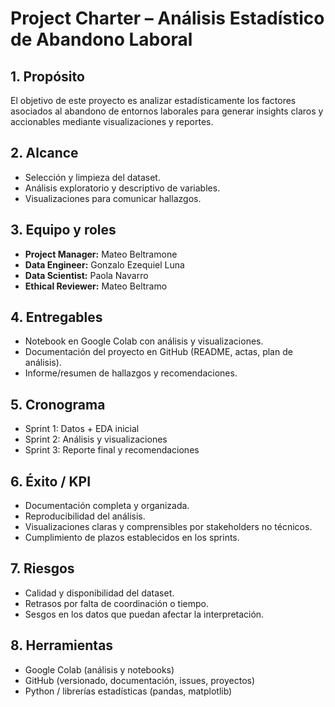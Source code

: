 # Project Charter – Análisis Estadístico de Abandono Laboral

## 1. Propósito
El objetivo de este proyecto es analizar estadísticamente los factores asociados al abandono de entornos laborales para generar insights claros y accionables mediante visualizaciones y reportes.

## 2. Alcance
- Selección y limpieza del dataset.  
- Análisis exploratorio y descriptivo de variables.
- Visualizaciones para comunicar hallazgos.

## 3. Equipo y roles
- **Project Manager:** Mateo Beltramone  
- **Data Engineer:** Gonzalo Ezequiel Luna  
- **Data Scientist:** Paola Navarro  
- **Ethical Reviewer:** Mateo Beltramo  

## 4. Entregables
- Notebook en Google Colab con análisis y visualizaciones.  
- Documentación del proyecto en GitHub (README, actas, plan de análisis).  
- Informe/resumen de hallazgos y recomendaciones.  

## 5. Cronograma
- Sprint 1: Datos + EDA inicial
- Sprint 2: Análisis y visualizaciones
- Sprint 3: Reporte final y recomendaciones

## 6. Éxito / KPI
- Documentación completa y organizada.  
- Reproducibilidad del análisis.  
- Visualizaciones claras y comprensibles por stakeholders no técnicos.  
- Cumplimiento de plazos establecidos en los sprints.  

## 7. Riesgos
- Calidad y disponibilidad del dataset.
- Retrasos por falta de coordinación o tiempo.
- Sesgos en los datos que puedan afectar la interpretación.

## 8. Herramientas
- Google Colab (análisis y notebooks)  
- GitHub (versionado, documentación, issues, proyectos)  
- Python / librerías estadísticas (pandas, matplotlib)